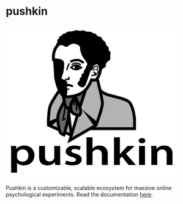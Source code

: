 # pushkin

<img src="./docs/assets/pushkin_bw_w_text.png" height="400" width="450">

Pushkin is a customizable, scalable ecosystem for massive online psychological experiments. Read the documentation [here](https://pushkin-consortium.github.io/pushkin).
